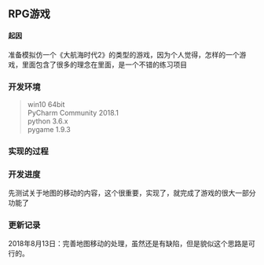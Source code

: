 ## RPG游戏

#### 起因
准备模拟仿一个《大航海时代2》的类型的游戏，因为个人觉得，怎样的一个游戏，里面包含了很多的理念在里面，是一个不错的练习项目

### 开发环境
> win10 64bit <br>
> PyCharm Community 2018.1<br>
> python 3.6.x <br>
> pygame 1.9.3 <br>

### 实现的过程



### 开发进度
先测试关于地图的移动的内容，这个很重要，实现了，就完成了游戏的很大一部分功能了



### 更新记录
2018年8月13日：完善地图移动的处理，虽然还是有缺陷，但是貌似这个思路是可行的。